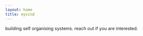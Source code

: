 ```yaml
---
layout: home
title: eyvind
---
```


building self organising systems. 
reach out if you are interested.